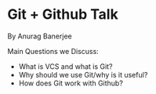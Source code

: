 # Git + Github Talk
By Anurag Banerjee

Main Questions we Discuss:
- What is VCS and what is Git?
- Why should we use Git/why is it useful?
- How does Git work with Github?